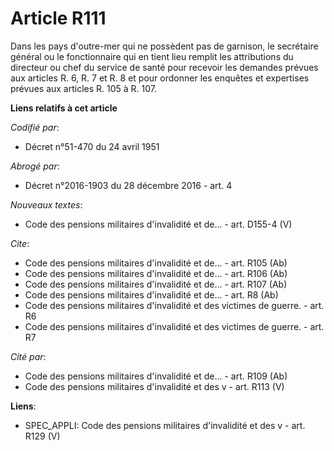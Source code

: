# Article R111

Dans les pays d'outre-mer qui ne possèdent pas de garnison, le secrétaire général ou le fonctionnaire qui en tient lieu
remplit les attributions du directeur ou chef du service de santé pour recevoir les demandes prévues aux articles R. 6, R. 7
et R. 8 et pour ordonner les enquêtes et expertises prévues aux articles R. 105 à R. 107.

**Liens relatifs à cet article**

_Codifié par_:

  - Décret n°51-470 du 24 avril 1951

_Abrogé par_:

  - Décret n°2016-1903 du 28 décembre 2016 - art. 4

_Nouveaux textes_:

  - Code des pensions militaires d'invalidité et de... - art. D155-4 (V)

_Cite_:

  - Code des pensions militaires d'invalidité et de... - art. R105 (Ab)
  - Code des pensions militaires d'invalidité et de... - art. R106 (Ab)
  - Code des pensions militaires d'invalidité et de... - art. R107 (Ab)
  - Code des pensions militaires d'invalidité et de... - art. R8 (Ab)
  - Code des pensions militaires d'invalidité et des victimes de guerre. - art. R6
  - Code des pensions militaires d'invalidité et des victimes de guerre. - art. R7

_Cité par_:

  - Code des pensions militaires d'invalidité et de... - art. R109 (Ab)
  - Code des pensions militaires d'invalidité et des v - art. R113 (V)

**Liens**:

  - SPEC_APPLI: Code des pensions militaires d'invalidité et des v - art. R129 (V)
